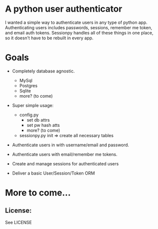 A python user authenticator
=============

I wanted a simple way to authenticate users in any type of python app.  Authenticating users includes passwords, sessions, remember me token, and email auth tokens.  Sessionpy handles all of these things in one place, so it doesn't have to be rebuilt in every app.

Goals
============

* Completely database agnostic.
    * MySql
    * Postgres
    * Sqlite
    * more? (to come)
* Super simple usage:
    * config.py
        * set db attrs
        * set pw hash atts
        * more? (to come)
    * sessionpy.py init => create all necessary tables

* Authenticate users in with username/email and password.
* Authenticate users with email/remember me tokens.
* Create and manage sessions for authenticated users
* Deliver a basic User/Session/Token ORM




More to come...
======

License:
-------

See LICENSE
